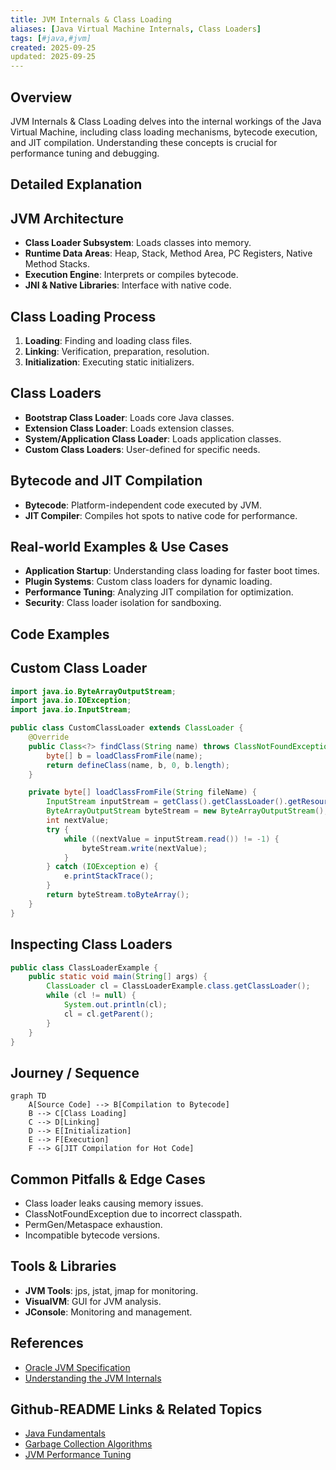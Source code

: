 ```yaml
---
title: JVM Internals & Class Loading
aliases: [Java Virtual Machine Internals, Class Loaders]
tags: [#java,#jvm]
created: 2025-09-25
updated: 2025-09-25
---
```


## Overview

JVM Internals & Class Loading delves into the internal workings of the Java Virtual Machine, including class loading mechanisms, bytecode execution, and JIT compilation. Understanding these concepts is crucial for performance tuning and debugging.

## Detailed Explanation

## JVM Architecture

- **Class Loader Subsystem**: Loads classes into memory.
- **Runtime Data Areas**: Heap, Stack, Method Area, PC Registers, Native Method Stacks.
- **Execution Engine**: Interprets or compiles bytecode.
- **JNI & Native Libraries**: Interface with native code.

## Class Loading Process

1. **Loading**: Finding and loading class files.
2. **Linking**: Verification, preparation, resolution.
3. **Initialization**: Executing static initializers.

## Class Loaders

- **Bootstrap Class Loader**: Loads core Java classes.
- **Extension Class Loader**: Loads extension classes.
- **System/Application Class Loader**: Loads application classes.
- **Custom Class Loaders**: User-defined for specific needs.

## Bytecode and JIT Compilation

- **Bytecode**: Platform-independent code executed by JVM.
- **JIT Compiler**: Compiles hot spots to native code for performance.

## Real-world Examples & Use Cases

- **Application Startup**: Understanding class loading for faster boot times.
- **Plugin Systems**: Custom class loaders for dynamic loading.
- **Performance Tuning**: Analyzing JIT compilation for optimization.
- **Security**: Class loader isolation for sandboxing.

## Code Examples

## Custom Class Loader

```java
import java.io.ByteArrayOutputStream;
import java.io.IOException;
import java.io.InputStream;

public class CustomClassLoader extends ClassLoader {
    @Override
    public Class<?> findClass(String name) throws ClassNotFoundException {
        byte[] b = loadClassFromFile(name);
        return defineClass(name, b, 0, b.length);
    }

    private byte[] loadClassFromFile(String fileName) {
        InputStream inputStream = getClass().getClassLoader().getResourceAsStream(fileName.replace('.', File.separatorChar) + ".class");
        ByteArrayOutputStream byteStream = new ByteArrayOutputStream();
        int nextValue;
        try {
            while ((nextValue = inputStream.read()) != -1) {
                byteStream.write(nextValue);
            }
        } catch (IOException e) {
            e.printStackTrace();
        }
        return byteStream.toByteArray();
    }
}
```

## Inspecting Class Loaders

```java
public class ClassLoaderExample {
    public static void main(String[] args) {
        ClassLoader cl = ClassLoaderExample.class.getClassLoader();
        while (cl != null) {
            System.out.println(cl);
            cl = cl.getParent();
        }
    }
}
```

## Journey / Sequence

```mermaid
graph TD
    A[Source Code] --> B[Compilation to Bytecode]
    B --> C[Class Loading]
    C --> D[Linking]
    D --> E[Initialization]
    E --> F[Execution]
    F --> G[JIT Compilation for Hot Code]
```

## Common Pitfalls & Edge Cases

- Class loader leaks causing memory issues.
- ClassNotFoundException due to incorrect classpath.
- PermGen/Metaspace exhaustion.
- Incompatible bytecode versions.

## Tools & Libraries

- **JVM Tools**: jps, jstat, jmap for monitoring.
- **VisualVM**: GUI for JVM analysis.
- **JConsole**: Monitoring and management.

## References

- [Oracle JVM Specification](https://docs.oracle.com/javase/specs/jvms/se8/html/)
- [Understanding the JVM Internals](https://www.oracle.com/technetwork/java/javase/tech/index-jsp-140228.html)

## Github-README Links & Related Topics

- [Java Fundamentals](../java-fundamentals/README.md)
- [Garbage Collection Algorithms](../garbage-collection-algorithms/README.md)
- [JVM Performance Tuning](../jvm-performance-tuning/README.md)